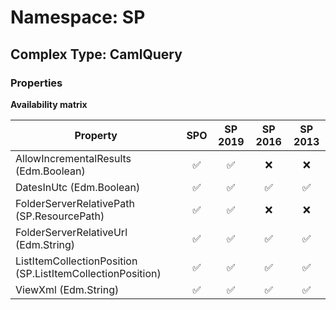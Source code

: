 # Namespace: SP

## Complex Type: CamlQuery

### Properties

**Availability matrix**

Property | SPO | SP 2019 | SP 2016 | SP 2013
----------|:---:|:-------:|:-------:|:-------:
AllowIncrementalResults (Edm.Boolean) | ✅ | ✅ | ❌ | ❌
DatesInUtc (Edm.Boolean) | ✅ | ✅ | ✅ | ✅
FolderServerRelativePath (SP.ResourcePath) | ✅ | ✅ | ❌ | ❌
FolderServerRelativeUrl (Edm.String) | ✅ | ✅ | ✅ | ✅
ListItemCollectionPosition (SP.ListItemCollectionPosition) | ✅ | ✅ | ✅ | ✅
ViewXml (Edm.String) | ✅ | ✅ | ✅ | ✅
